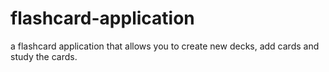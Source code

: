 # flashcard-application
a flashcard application that allows you to create new decks, add cards and study the cards. 
